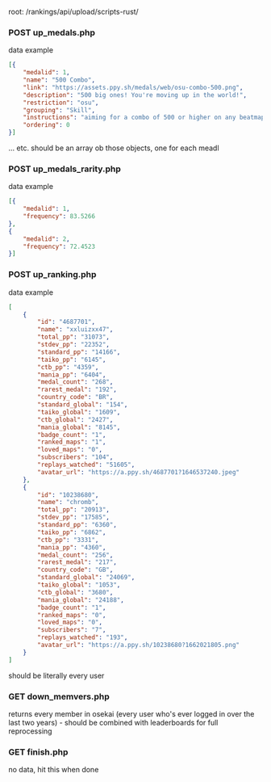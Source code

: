 root: /rankings/api/upload/scripts-rust/


### POST up_medals.php

data example

```json
[{
	"medalid": 1,
	"name": "500 Combo",
	"link": "https://assets.ppy.sh/medals/web/osu-combo-500.png",
	"description": "500 big ones! You're moving up in the world!",
	"restriction": "osu",
	"grouping": "Skill",
	"instructions": "aiming for a combo of 500 or higher on any beatmap",
	"ordering": 0
}]
```

... etc. should be an array ob those objects, one for each meadl


### POST up_medals_rarity.php

data example

```json
[{
	"medalid": 1,
	"frequency": 83.5266
}, 
{
	"medalid": 2,
	"frequency": 72.4523
}]
```


### POST up_ranking.php

data example
```json
[
    {
        "id": "4687701",
        "name": "xxluizxx47",
        "total_pp": "31073",
        "stdev_pp": "22352",
        "standard_pp": "14166",
        "taiko_pp": "6145",
        "ctb_pp": "4359",
        "mania_pp": "6404",
        "medal_count": "268",
        "rarest_medal": "192",
        "country_code": "BR",
        "standard_global": "154",
        "taiko_global": "1609",
        "ctb_global": "2427",
        "mania_global": "8145",
        "badge_count": "1",
        "ranked_maps": "1",
        "loved_maps": "0",
        "subscribers": "104",
        "replays_watched": "51605",
        "avatar_url": "https://a.ppy.sh/4687701?1646537240.jpeg"
    },
    {
        "id": "10238680",
        "name": "chromb",
        "total_pp": "20913",
        "stdev_pp": "17585",
        "standard_pp": "6360",
        "taiko_pp": "6862",
        "ctb_pp": "3331",
        "mania_pp": "4360",
        "medal_count": "256",
        "rarest_medal": "217",
        "country_code": "GB",
        "standard_global": "24069",
        "taiko_global": "1053",
        "ctb_global": "3680",
        "mania_global": "24188",
        "badge_count": "1",
        "ranked_maps": "0",
        "loved_maps": "0",
        "subscribers": "7",
        "replays_watched": "193",
        "avatar_url": "https://a.ppy.sh/10238680?1662021805.png"
    }
]
```
should be literally every user

### GET down_memvers.php
returns every member in osekai (every user who's ever logged in over the last two years) - should be combined with leaderboards for full reprocessing

### GET finish.php

no data, hit this when done
